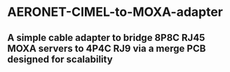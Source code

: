 # AERONET-CIMEL-to-MOXA-adapter
## A simple cable adapter to bridge 8P8C RJ45 MOXA servers to 4P4C RJ9 via a merge PCB designed for scalability
